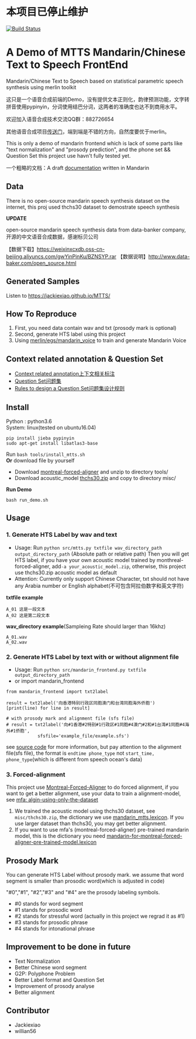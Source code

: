 # 本项目已停止维护

[![Build Status](https://travis-ci.org/Jackiexiao/MTTS.svg?branch=dev)](https://travis-ci.org/Jackiexiao/MTTS)
<!--[![Coverage Status](https://coveralls.io/repos/github/Jackiexiao/MTTS/badge.svg?branch=master)](https://coveralls.io/github/Jackiexiao/MTTS?branch=master)-->
# A Demo of MTTS Mandarin/Chinese Text to Speech FrontEnd

Mandarin/Chinese Text to Speech based on statistical parametric speech 
synthesis using merlin toolkit

这只是一个语音合成前端的Demo，没有提供文本正则化，韵律预测功能，文字转拼音使用pypinyin，分词使用结巴分词，这两者的准确度也达不到商用水平。

欢迎加入语音合成技术交流QQ群：882726654

其他语音合成项目[传送门](https://github.com/topics/text-to-speech)，端到端是不错的方向，自然度要优于merlin。

This is only a demo of mandarin frontend which is lack of some parts like "text normalization" and "prosody prediction", and the phone set && Question Set this project use havn't fully tested yet.

一个粗略的文档：A draft [documentation](http://mtts.readthedocs.io/zh_CN/latest/#) written in Mandarin

## Data
There is no open-source mandarin speech synthesis dataset on the internet, this
proj used thchs30 dataset to demostrate speech synthesis

**UPDATE**

open-source mandarin speech synthesis data from data-banker company, 开源的中文语音合成数据，感谢标贝公司

【数据下载】https://weixinxcxdb.oss-cn-beijing.aliyuncs.com/gwYinPinKu/BZNSYP.rar
【数据说明】http://www.data-baker.com/open_source.html

## Generated Samples
Listen to  https://jackiexiao.github.io/MTTS/

## How To Reproduce
1. First, you need data contain wav and txt (prosody mark is optional)
2. Second, generate HTS label using this project 
3. Using [merlin/egs/mandarin_voice](https://github.com/CSTR-Edinburgh/merlin/tree/master/egs/mandarin_voice) to train and generate Mandarin Voice

## Context related annotation & Question Set
* [Context related annotation上下文相关标注](https://github.com/Jackiexiao/MTTS/blob/master/misc/mandarin_label.md)
* [Question Set问题集](https://github.com/Jackiexiao/MTTS/blob/master/misc/questions-mandarin.hed)
* [Rules to design a Question Set问题集设计规则](https://github.com/Jackiexiao/MTTS/blob/master/docs/mddocs/question.md)

## Install
Python : python3.6  
System: linux(tested on ubuntu16.04)  
```
pip install jieba pypinyin
sudo apt-get install libatlas3-base
```
Run `bash tools/install_mtts.sh`  
**Or** download file by yourself
* Download [montreal-forced-aligner](https://github.com/MontrealCorpusTools/Montreal-Forced-Aligner/releases/download/v1.0.0/montreal-forced-aligner_linux.tar.gz) and unzip to directory tools/  
* Download acoustic_model
[thchs30.zip](https://github.com/Jackiexiao/MTTS/releases/download/v0.1/thchs30.zip) and copy to directory misc/  

**Run Demo**
```
bash run_demo.sh
```
## Usage
### 1. Generate HTS Label by wav and text
* Usage: Run `python src/mtts.py txtfile wav_directory_path output_directory_path` (Absolute path or relative path) Then you will get HTS label, if you have your own acoustic model trained by monthreal-forced-aligner, add`-a your_acoustic_model.zip`, otherwise, this project use thchs30.zip acoustic model as default
* Attention: Currently only support Chinese Character, txt should not have any
    Arabia number or English alphabet(不可包含阿拉伯数字和英文字符)

**txtfile example**
```
A_01 这是一段文本
A_02 这是第二段文本
```
**wav_directory example**(Sampleing Rate should larger than 16khz)
```
A_01.wav  
A_02.wav  
```

### 2. Generate HTS Label by text with or without alignment file
* Usage: Run `python src/mandarin_frontend.py txtfile output_directory_path` 
* or import mandarin_frontend
```
from mandarin_frontend import txt2label

result = txt2label('向香港特别行政区同胞澳门和台湾同胞海外侨胞')
[print(line) for line in result]

# with prosody mark and alignment file (sfs file)
# result = txt2label('向#1香港#2特别#1行政区#1同胞#4澳门#2和#1台湾#1同胞#4海外#1侨胞',
            sfsfile='example_file/example.sfs')
```
see [source
code](https://github.com/Jackiexiao/MTTS/blob/master/src/mandarin_frontend.py) for more information, but pay attention to the alignment file(sfs file), the format is `endtime phone_type` not `start_time, phone_type`(which is different from speech ocean's data)

### 3. Forced-alignment
This project use [Montreal-Forced-Aligner](https://github.com/MontrealCorpusTools/Montreal-Forced-Aligner) to do forced alignment, if you want to get a better alignment, use your data to train a alignment-model, see [mfa: algin-using-only-the-dataset](https://montreal-forced-aligner.readthedocs.io/en/latest/aligning.html#align-using-only-the-data-set)
1. We trained the acoustic model using thchs30 dataset, see `misc/thchs30.zip`, the dictionary we use [mandarin_mtts.lexicon](https://github.com/Jackiexiao/MTTS/blob/master/misc/mandarin_mtts.lexicon). If you use larger dataset than thchs30, you may get better alignment.
2. If you want to use mfa's (montreal-forced-aligner) pre-trained mandarin model, this is the dictionary you need [mandarin-for-montreal-forced-aligner-pre-trained-model.lexicon](https://github.com/Jackiexiao/MTTS/blob/master/misc/mandarin-for-montreal-forced-aligner-pre-trained-model.lexicon)

## Prosody Mark
You can generate HTS Label without prosody mark. we assume that word segment is
smaller than prosodic word(which is adjusted in code)

"#0","#1", "#2","#3" and "#4" are the prosody labeling symbols.
* #0 stands for word segment
* #1 stands for prosodic word
* #2 stands for stressful word (actually in this project we regrad it as #1)
* #3 stands for prosodic phrase
* #4 stands for intonational phrase 


## Improvement to be done in future
* Text Normalization
* Better Chinese word segment
* G2P: Polyphone Problem
* Better Label format and Question Set
* Improvement of prosody analyse
* Better alignment

## Contributor
* Jackiexiao
* willian56

